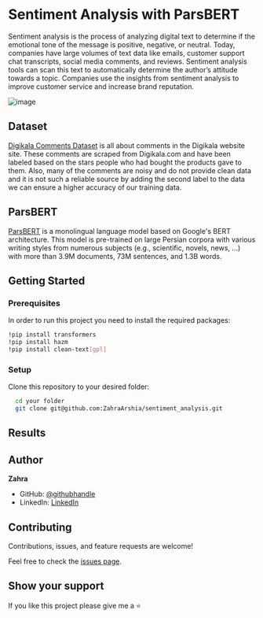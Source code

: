 # Sentiment Analysis with ParsBERT
Sentiment analysis is the process of analyzing digital text to determine if the emotional tone of the message is positive, negative, or neutral. Today, companies have large volumes of text data like emails, customer support chat transcripts, social media comments, and reviews. Sentiment analysis tools can scan this text to automatically determine the author’s attitude towards a topic. Companies use the insights from sentiment analysis to improve customer service and increase brand reputation.

![image](https://github.com/ZahraArshia/sentiment_analysis/assets/78906545/9642fc9e-29b6-41a4-81ab-72c2edd3d866)

## Dataset
[Digikala Comments Dataset](https://www.kaggle.com/datasets/soheiltehranipour/digikala-comments-persian-sentiment-analysis) is all about comments in the Digikala website site. These comments are scraped from Digikala.com and have been labeled based on the stars people who had bought the products gave to them. Also, many of the comments are noisy and do not provide clean data and it is not such a reliable source by adding the second label to the data we can ensure a higher accuracy of our training data. 

## ParsBERT
[ParsBERT](https://github.com/hooshvare/parsbert) is a monolingual language model based on Google's BERT architecture. This model is pre-trained on large Persian corpora with various writing styles from numerous subjects (e.g., scientific, novels, news, ...) with more than 3.9M documents, 73M sentences, and 1.3B words.

## Getting Started

### Prerequisites

In order to run this project you need to install the required packages:

```sh
!pip install transformers
!pip install hazm
!pip install clean-text[gpl]
```
### Setup
Clone this repository to your desired folder:

```sh
  cd your folder
  git clone git@github.com:ZahraArshia/sentiment_analysis.git
```

## Results

## Author

**Zahra**

- GitHub: [@githubhandle](https://github.com/ZahraArshia)
- LinkedIn: [LinkedIn](https://linkedin.com/in/ZahraArshia)

## Contributing

Contributions, issues, and feature requests are welcome!

Feel free to check the [issues page](https://github.com/ZahraArshia/sentiment_analysis/issues).

## Show your support
If you like this project please give me a ⭐
